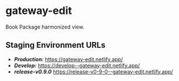 # gateway-edit

Book Package harmonized view.

## Staging Environment URLs

- ***Production:*** https://gateway-edit.netlify.app/
- ***Develop:*** https://develop--gateway-edit.netlify.app/
- ***release-v0.9.0*** https://release-v0-9-0--gateway-edit.netlify.app/
